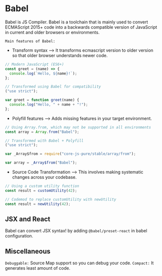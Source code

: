 # Babel

Babel is JS Compiler.
Babel is a toolchain that is mainly used to convert ECMAScript 2015+ code into a backwards compatible version of JavaScript in current and older browsers or environments.

`Main features of Babel:`

- Transform syntax --> It transforms ecmascript version to older version so that older browser understands newer code.

```js
// Modern JavaScript (ES6+)
const greet = (name) => {
  console.log(`Hello, ${name}!`);
};

// Transformed using Babel for compatibility
("use strict");

var greet = function greet(name) {
  console.log("Hello, " + name + "!");
};
```

- Polyfill features --> Adds missing features in your target environment.

```js
// Using Array.from, which may not be supported in all environments
const array = Array.from("Babel");

// Transformed with Babel + Polyfill
("use strict");

var _Array$from = require("core-js-pure/stable/array/from");

var array = _Array$from("Babel");
```

- Source Code Transformation --> This involves making systematic changes across your codebase.

```js
// Using a custom utility function
const result = customUtility(42);

// Codemod to replace customUtility with newUtility
const result = newUtility(42);
```

## JSX and React

Babel can convert JSX syntax! by adding `@babel/preset-react` in babel configuration.

## Miscellaneous

`Debuggable:` Source Map support so you can debug your code.
`Compact:` It generates least amount of code.
